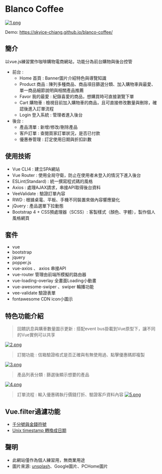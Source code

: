 # Blanco Coffee
[![1.png](https://i.postimg.cc/nLGdDCfP/1.png)](https://postimg.cc/jWCQVq5H)

Demo: https://skyice-chiang.github.io/blanco-coffee/

## 簡介
以vue.js練習實作咖啡購物電商網站，功能分為前台購物與後台控管
- 前台 :
    - Home 首頁 :  Banner圖片介紹特色與導覽知識
    - Product 商品 :  陳列多種商品、商品項目篩選分類、加入購物車與最愛、單一商品細節說明與相關產品推薦
    - Favor 我的最愛 :  紀錄喜愛的商品，想購買時可直接瀏覽下單
    - Cart 購物車 :  檢視目前加入購物車的商品，且可直接修改數量與刪除，確認後進入訂單流程
    - Login 登入系統 : 管理者進入後台
- 後台 :
    - 產品清單 : 新增/修改/刪除產品
    - 客戶訂單 : 查閱買家訂單狀況，是否已付款
    - 優惠券管理 : 訂定使用日期與折扣趴數

## 使用技術
- Vue CLI4 :  建立SPA網站
- Vue Router : 使用全局守衛，防止在使用者未登入的情況下進入後台
- ESLint(Standard) : 統一撰寫程式碼的風格
- Axios : 處理AJAX請求，串接API取得後台資料
- VeeValidate : 驗證訂單內容
- RWD : 根據桌電、平板、手機不同裝置來做內容響應變化
- jQuery : 產品選單下拉動態
- Bootstrap 4 + CSS預處理器（SCSS）:  客製樣式（顏色、字體），製作個人風格網頁

## 套件
- vue
- bootstrap
- jquery
- popper.js
- vue-axios 、 axios  串接API
- vue-router 管理由前端所模擬的路由器
- vue-loading-overlay 全畫面Loading小動畫
- vue-awesome-swiper 、swiper 輪播功能
- vee-validate 驗證表單
- fontawesome CDN icon小圖示

## 特色功能介紹
> 回饋訊息與購車數量圖示更新 : 搭配event bus掛載到Vue原型下，讓不同的Vue實例可以共享

[![2.png](https://i.postimg.cc/X7rDzj9r/2.png)](https://postimg.cc/ZChc9h7m)


> 訂閱功能 : 信箱驗證格式是否正確與有無使用過、點擊優惠碼即複製

[![3.png](https://i.postimg.cc/TP671nFb/3.png)](https://postimg.cc/qN1XZ6kB)

> 產品列表分類 : 篩選後顯示想要的產品

[![4.png](https://i.postimg.cc/Z53sJw7Z/4.png)](https://postimg.cc/18mrHr1Y)

> 訂單流程 : 輸入優惠碼執行價錢打折、驗證客戶資料內容
[![5.png](https://i.postimg.cc/yY2rqMTv/5.png)](https://postimg.cc/sv9J70qh)

## Vue.filter過濾功能
- [千分號與金錢符號](https://github.com/Skyice-Chiang/blanco-coffee/blob/master/src/filters/currency.js)
- [Unix timestamp 轉換成日期](https://github.com/Skyice-Chiang/blanco-coffee/blob/master/src/filters/date.js)

## 聲明
- 此網站僅作為個人練習用，無商業用途
- 圖片來源:  [unsplash](https://unsplash.com/)、Google圖片、PCHome圖片
